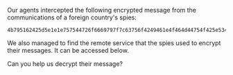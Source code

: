 Our agents intercepted the following encrypted message from the communications of a foreign country's spies:
        
    4b795162425d5e1e1e757544726f6669797f7c63756f4249461e4f464d44754f425e534f5975585f75197d797e1b62696e6f5e751b424d4475595a5f4b7548755e434b754b424b424d755e4f1b75155e2a57

We also managed to find the remote service that the spies used to encrypt their messages. It can be accessed below.

Can you help us decrypt their message?
